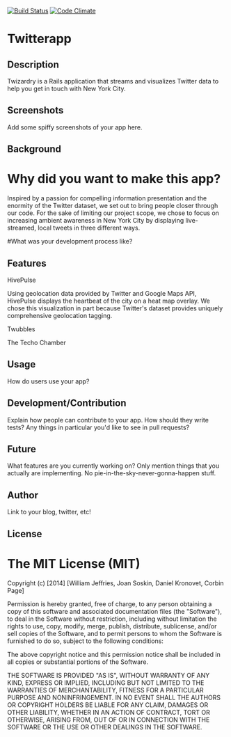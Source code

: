[![Build Status](https://travis-ci.org/twizards/twitter-app.svg?branch=master)](https://travis-ci.org/twizards/twitter-app)
[![Code Climate](https://codeclimate.com/github/twizards/twitter-app.png)](https://codeclimate.com/github/twizards/twitter-app)
# Twitterapp

## Description

Twizardry is a Rails application that streams and visualizes Twitter data to help you get in touch with New York City.

## Screenshots

Add some spiffy screenshots of your app here.

## Background

# Why did you want to make this app? 

Inspired by a passion for compelling information presentation and the enormity of the Twitter dataset, we set out to bring people closer through our code. For the sake of limiting our project scope, we chose to focus on increasing ambient awareness in New York City by displaying live-streamed, local tweets in three different ways.

#What was your development process like?

## Features

HivePulse

Using geolocation data provided by Twitter and Google Maps API, HivePulse displays the heartbeat of the city on a heat map overlay. We chose this visualization in part because Twitter's dataset provides uniquely comprehensive geolocation tagging.

Twubbles

The Techo Chamber

## Usage

How do users use your app?

## Development/Contribution

Explain how people can contribute to your app. How should they write tests?
Any things in particular you'd like to see in pull requests?

## Future

What features are you currently working on? Only mention things that you
actually are implementing. No pie-in-the-sky-never-gonna-happen stuff.

## Author

Link to your blog, twitter, etc!

## License

# The MIT License (MIT)

Copyright (c) [2014] [William Jeffries, Joan Soskin, Daniel Kronovet, Corbin Page]

Permission is hereby granted, free of charge, to any person obtaining a copy
of this software and associated documentation files (the "Software"), to deal
in the Software without restriction, including without limitation the rights
to use, copy, modify, merge, publish, distribute, sublicense, and/or sell
copies of the Software, and to permit persons to whom the Software is
furnished to do so, subject to the following conditions:

The above copyright notice and this permission notice shall be included in all
copies or substantial portions of the Software.

THE SOFTWARE IS PROVIDED "AS IS", WITHOUT WARRANTY OF ANY KIND, EXPRESS OR
IMPLIED, INCLUDING BUT NOT LIMITED TO THE WARRANTIES OF MERCHANTABILITY,
FITNESS FOR A PARTICULAR PURPOSE AND NONINFRINGEMENT. IN NO EVENT SHALL THE
AUTHORS OR COPYRIGHT HOLDERS BE LIABLE FOR ANY CLAIM, DAMAGES OR OTHER
LIABILITY, WHETHER IN AN ACTION OF CONTRACT, TORT OR OTHERWISE, ARISING FROM,
OUT OF OR IN CONNECTION WITH THE SOFTWARE OR THE USE OR OTHER DEALINGS IN THE
SOFTWARE.